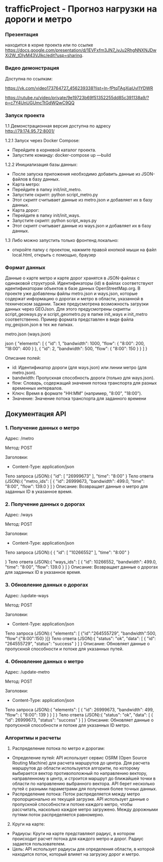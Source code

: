 # trafficProject - Прогноз нагрузки на дороги и метро

### Презентация

находится в корне проекта или по ссылке https://docs.google.com/presentation/d/1EVFxfm3JN7_ivJu2RhgNNXNJDwXi2W_tDIyM43VJlkc/edit?usp=sharing. 

### Видео демонстрация
Доступна по ссылкам:

https://vk.com/video173764727_456239338?list=ln-fPtqTAgXiaUvl1YDWR

https://rutube.ru/video/private/9e19723b69f51352255dd85c391138a9/?p=c7Y4UnUGUmcTtGdWQwC9QQ

### Запуск проекта

1.1 Демонстрационная версия доступна по адресу http://79.174.95.72:8001/

1.2.1 Запуск через Docker Compose:
  - Перейдите в корневой каталог проекта.
  - Запустите команду: docker-compose up —build

1.2.2 Инициализация базы данных:
  - После запуска приложения необходимо добавить данные из JSON-файлов в базу данных.
  - Карта метро:
   - Перейдите в папку init/init_metro.
   - Запустите скрипт: python script_metro.py 
   - Этот скрипт считывает данные из metro.json и добавляет их в базу данных.
  - Карта дорог:
   - Перейдите в папку init/init_ways.
   - Запустите скрипт: python script_ways.py
   - Этот скрипт считывает данные из ways.json и добавляет их в базу данных.

1.3 Либо можно запустить только фронтенд локально:
 - откройте папку с проектом, нажмите правой кнопкой мыши на файл local.html, открыть с помощью, браузер


### Формат данных

Данные о карте метро и карте дорог хранятся в JSON-файлах с одинаковой структурой.  Идентификаторы  (id)  в  файлах  соответствуют  идентификаторам  объектов  в  базе  данных  OpenStreetMap.org.
В проекте уже добавлены файлы metro.json и ways.json, которые содержат информацию о дорогах и метро в области, указанной в техническом задании. Также предусмотрена возможность загрузки данных через GEOJson. Для этого предусмотрены скрипты script_geoways.py и script_geometro.py в папке init_ways и init_metro соответственно. Пример формата представлен в виде файла my_geojson.json в тех же папках. 



metro.json (ways.json)

json
{
 "elements": [
  {
   "id": 1, 
   "bandwidth": 1000, 
   "flow": {
    "8:00": 200,
    "18:00": 400
   }
  },
  {
   "id": 2, 
   "bandwidth": 500, 
   "flow": {
    "8:00": 150
   }
  }
 ]
}

Описание полей:

- id: Идентификатор дороги (для ways.json) или линии метро (для metro.json).
- bandwidth: Пропускная способность дороги (только для ways.json).
- flow: Словарь, содержащий значения потока транспорта для разных временных интервалов. 
 - Ключ: Время в формате "HH:MM" (например, "8:00", "18:00").
 - Значение: Значение потока транспорта для заданного времени

## Документация API

### 1. Получение данных о метро

Адрес:  /metro

Метод:  POST

Заголовки:

* Content-Type: application/json

Тело запроса (JSON):{
  "id": [
    "26999673"
  ],
  "time": "8:00"
}
Тело ответа (JSON):{
    "metro_ids": [
        {
            "id": 26999673,
            "bandwidth": 499.0,
            "time": "8:00",
            "flow": 139.0
        }
    ]
}
Описание:  Возвращает данные о метро для заданных ID в указанное время.

### 2. Получение данных о дорогах

Адрес:  /ways

Метод:  POST

Заголовки:

* Content-Type: application/json

Тело запроса (JSON):{
{
  "id": [
    "10266552"
  ],
  "time": "8:00"
}

}
Тело ответа (JSON):{
    "ways_ids": [
        {
            "id": 10266552,
            "bandwidth": 499.0,
            "time": "8:00",
            "flow": 139.0
        }
    ]
}
Описание:  Возвращает данные о дорогах для заданных ID в указанное время.

### 3. Обновление данных о дорогах

Адрес:  /update-ways

Метод:  POST

Заголовки:

* Content-Type: application/json

Тело запроса (JSON):{
  "elements": [
    {"id":"264555729",
    "bandwidth":500,
    "flow":{"8:00":150}
    }]}
Тело ответа (JSON):{
    "status": "ok",
    "data": [
        {
            "id": "264555729",
            "status": "success"
        }
    ]
}
Описание: Обновляет данные о пропускной способности и потоке для указанных путей.

### 4. Обновление данных о метро

Адрес:  /update-metro

Метод:  POST

Заголовки:

* Content-Type: application/json

Тело запроса (JSON):{
    "elements": [
        {
            "id": 26999673,
            "bandwidth": 499,
            "flow": {
                "8:00": 139
            }
        }
    ]
}
Тело ответа (JSON):{
    "status": "ok",
    "data": [
        {
            "id": 26999673,
            "status": "success"
        }
    ]
}
Описание: Обновляет данные о пропускной способности и потоке для указанных ID метро.


### Алгоритмы и расчеты

1.  Распределение потока по метро и дорогам:

*   Определение путей:  API  использует сервис  OSRM  (Open Source Routing Machine) для расчета маршрутов до центра. Для расчета маршрутов до области используется алгоритм, по которому выбирается вектор противоположный по направлению вектору, направленному в центр, и строится маршрут до ближайшей точки в области по направлению выбранного вектора. API  берет несколько путей с разными параметрами для получения более точных данных.
*   Распределение потока:  Поток распределяется между метро пропорционально их текущей загрузке.  API  использует данные о пропускной способности и потоке каждого метро, чтобы рассчитать, насколько каждое метро загружено. Между дорожными путями поток распределяется равномерно.


2.  Круги на карте:

*   Радиусы:  Круги на карте представляют радиус, в котором происходит расчет потока для каждого метро и дорог.  Радиус задается пользователем.
*   Цель:  API  использует радиусы для определения области, в которой находится поток, который  влияет на загрузку дорог и метро.  
